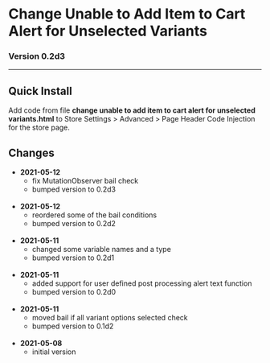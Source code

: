 # Change Unable to Add Item to Cart Alert for Unselected Variants

### Version 0.2d3

---

## Quick Install

Add code from file **change unable to add item to cart alert for unselected variants.html**
to Store Settings > Advanced > Page Header Code Injection for the store page.

## Changes

<ul>
  <li>
    <strong>
      2021-05-12
      </strong>
    <ul>
      <li>
        fix MutationObserver bail check
        </li>
      <li>
        bumped version to 0.2d3
        </li>
      </ul>
    <br>
    </li>
  <li>
    <strong>
      2021-05-12
      </strong>
    <ul>
      <li>
        reordered some of the bail conditions
        </li>
      <li>
        bumped version to 0.2d2
        </li>
      </ul>
    <br>
    </li>
  <li>
    <strong>
      2021-05-11
      </strong>
    <ul>
      <li>
        changed some variable names and a type
        </li>
      <li>
        bumped version to 0.2d1
        </li>
      </ul>
    <br>
    </li>
  <li>
    <strong>
      2021-05-11
      </strong>
    <ul>
      <li>
        added support for user defined post processing alert text function
        </li>
      <li>
        bumped version to 0.2d0
        </li>
      </ul>
    <br>
    </li>
  <li>
    <strong>
      2021-05-11
      </strong>
    <ul>
      <li>
        moved bail if all variant options selected check
        </li>
      <li>
        bumped version to 0.1d2
        </li>
      </ul>
    <br>
    </li>
  <li>
    <strong>
      2021-05-08
      </strong>
    <ul>
      <li>
        initial version
        </li>
      </ul>
    </li>
  </ul>
